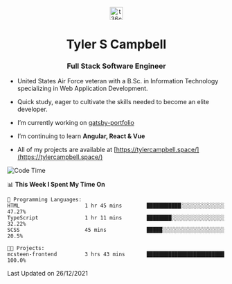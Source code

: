 <p align="center">
<a href="https://www.linkedin.com/in/t36campbell" target="blank"><img align="center" src="https://ik.imagekit.io/t36campbell/Portfolio/linkedin.png.original_m8bbGgPh6.png" alt="t36campbell" height="30" width="30" /></a>
</p>
<h1 align="center">Tyler S Campbell</h1>
<h3 align="center">Full Stack Software Engineer</h3>

* United States Air Force veteran with a B.Sc. in Information Technology specializing in Web Application Development. 

* Quick study, eager to cultivate the skills needed to become an elite developer.

* I’m currently working on [gatsby-portfolio](https://github.com/t36campbell/gatsby-portfolio)

* I’m continuing to learn **Angular, React & Vue**

* All of my projects are available at [https://tylercampbell.space/](https://tylercampbell.space/)

<!--START_SECTION:waka-->
![Code Time](http://img.shields.io/badge/Code%20Time-1%2C295%20hrs%2050%20mins-blue)

📊 **This Week I Spent My Time On** 

```text
💬 Programming Languages: 
HTML                     1 hr 45 mins        ███████████░░░░░░░░░░░░░░   47.27% 
TypeScript               1 hr 11 mins        ████████░░░░░░░░░░░░░░░░░   32.22% 
SCSS                     45 mins             █████░░░░░░░░░░░░░░░░░░░░   20.5%

🐱‍💻 Projects: 
mcsteen-frontend         3 hrs 43 mins       █████████████████████████   100.0%

```


 Last Updated on 26/12/2021
<!--END_SECTION:waka-->
